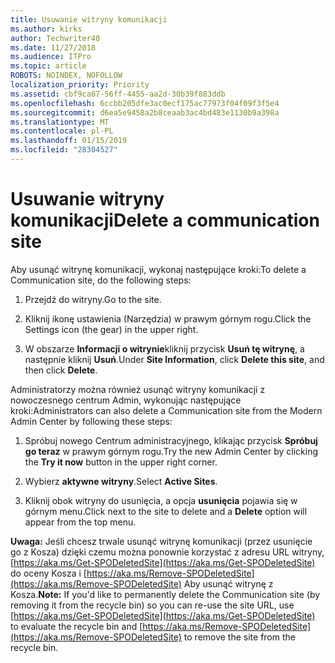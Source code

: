 ```yaml
---
title: Usuwanie witryny komunikacji
ms.author: kirks
author: Techwriter40
ms.date: 11/27/2018
ms.audience: ITPro
ms.topic: article
ROBOTS: NOINDEX, NOFOLLOW
localization_priority: Priority
ms.assetid: cbf9ca67-56ff-4455-aa2d-30b39f883ddb
ms.openlocfilehash: 6ccbb205dfe3ac0ecf175ac77973f04f09f3f5e4
ms.sourcegitcommit: d6ea5e9458a2b8ceaab3ac4bd483e1130b9a398a
ms.translationtype: MT
ms.contentlocale: pl-PL
ms.lasthandoff: 01/15/2019
ms.locfileid: "28304527"
---
```

# <a name="delete-a-communication-site"></a><span data-ttu-id="ba285-102">Usuwanie witryny komunikacji</span><span class="sxs-lookup"><span data-stu-id="ba285-102">Delete a communication site</span></span>

<span data-ttu-id="ba285-103">Aby usunąć witrynę komunikacji, wykonaj następujące kroki:</span><span class="sxs-lookup"><span data-stu-id="ba285-103">To delete a Communication site, do the following steps:</span></span> 
  
1. <span data-ttu-id="ba285-104">Przejdź do witryny.</span><span class="sxs-lookup"><span data-stu-id="ba285-104">Go to the site.</span></span> 
  
2. <span data-ttu-id="ba285-105">Kliknij ikonę ustawienia (Narzędzia) w prawym górnym rogu.</span><span class="sxs-lookup"><span data-stu-id="ba285-105">Click the Settings icon (the gear) in the upper right.</span></span> 
  
3. <span data-ttu-id="ba285-106">W obszarze **Informacji o witrynie**kliknij przycisk **Usuń tę witrynę**, a następnie kliknij **Usuń**.</span><span class="sxs-lookup"><span data-stu-id="ba285-106">Under **Site Information**, click **Delete this site**, and then click **Delete**.</span></span> 
  
<span data-ttu-id="ba285-107">Administratorzy można również usunąć witryny komunikacji z nowoczesnego centrum Admin, wykonując następujące kroki:</span><span class="sxs-lookup"><span data-stu-id="ba285-107">Administrators can also delete a Communication site from the Modern Admin Center by following these steps:</span></span> 
  
1. <span data-ttu-id="ba285-108">Spróbuj nowego Centrum administracyjnego, klikając przycisk **Spróbuj go teraz** w prawym górnym rogu.</span><span class="sxs-lookup"><span data-stu-id="ba285-108">Try the new Admin Center by clicking the **Try it now** button in the upper right corner.</span></span> 
  
2. <span data-ttu-id="ba285-109">Wybierz **aktywne witryny**.</span><span class="sxs-lookup"><span data-stu-id="ba285-109">Select **Active Sites**.</span></span> 
  
3. <span data-ttu-id="ba285-110">Kliknij obok witryny do usunięcia, a opcja **usunięcia** pojawia się w górnym menu.</span><span class="sxs-lookup"><span data-stu-id="ba285-110">Click next to the site to delete and a **Delete** option will appear from the top menu.</span></span> 
  
 <span data-ttu-id="ba285-111">**Uwaga:** Jeśli chcesz trwale usunąć witrynę komunikacji (przez usunięcie go z Kosza) dzięki czemu można ponownie korzystać z adresu URL witryny, [https://aka.ms/Get-SPODeletedSite](https://aka.ms/Get-SPODeletedSite) do oceny Kosza i [https://aka.ms/Remove-SPODeletedSite](https://aka.ms/Remove-SPODeletedSite) Aby usunąć witrynę z Kosza.</span><span class="sxs-lookup"><span data-stu-id="ba285-111">**Note:** If you'd like to permanently delete the Communication site (by removing it from the recycle bin) so you can re-use the site URL, use [https://aka.ms/Get-SPODeletedSite](https://aka.ms/Get-SPODeletedSite) to evaluate the recycle bin and [https://aka.ms/Remove-SPODeletedSite](https://aka.ms/Remove-SPODeletedSite) to remove the site from the recycle bin.</span></span> 
  

